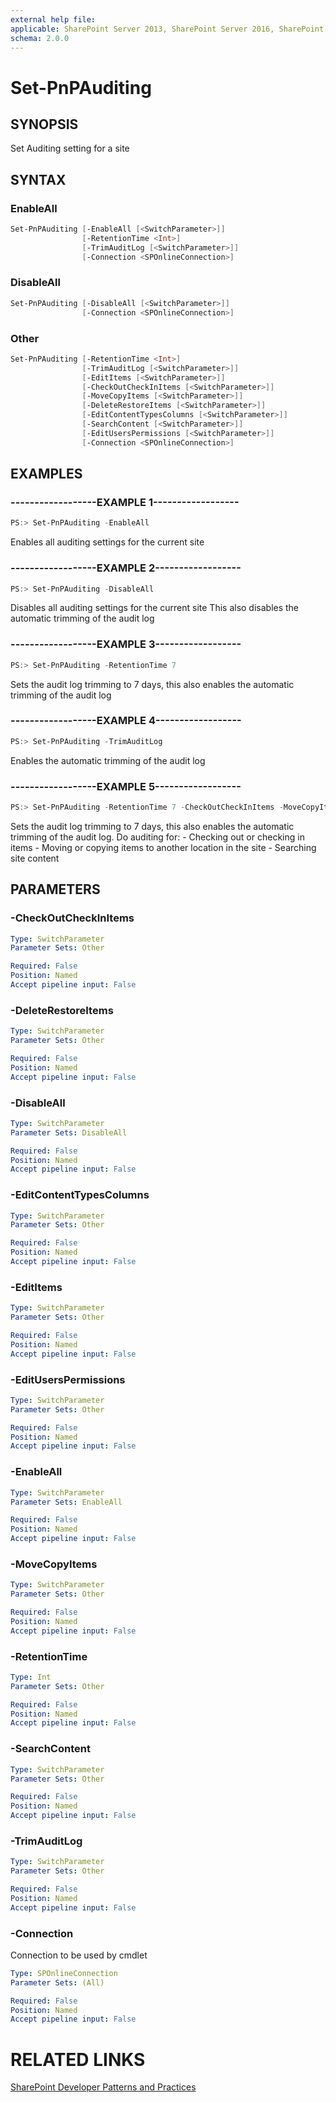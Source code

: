 ```yaml
---
external help file:
applicable: SharePoint Server 2013, SharePoint Server 2016, SharePoint Online
schema: 2.0.0
---
```

# Set-PnPAuditing

## SYNOPSIS
Set Auditing setting for a site

## SYNTAX 

### EnableAll
```powershell
Set-PnPAuditing [-EnableAll [<SwitchParameter>]]
                [-RetentionTime <Int>]
                [-TrimAuditLog [<SwitchParameter>]]
                [-Connection <SPOnlineConnection>]
```

### DisableAll
```powershell
Set-PnPAuditing [-DisableAll [<SwitchParameter>]]
                [-Connection <SPOnlineConnection>]
```

### Other
```powershell
Set-PnPAuditing [-RetentionTime <Int>]
                [-TrimAuditLog [<SwitchParameter>]]
                [-EditItems [<SwitchParameter>]]
                [-CheckOutCheckInItems [<SwitchParameter>]]
                [-MoveCopyItems [<SwitchParameter>]]
                [-DeleteRestoreItems [<SwitchParameter>]]
                [-EditContentTypesColumns [<SwitchParameter>]]
                [-SearchContent [<SwitchParameter>]]
                [-EditUsersPermissions [<SwitchParameter>]]
                [-Connection <SPOnlineConnection>]
```

## EXAMPLES

### ------------------EXAMPLE 1------------------
```powershell
PS:> Set-PnPAuditing -EnableAll
```

Enables all auditing settings for the current site

### ------------------EXAMPLE 2------------------
```powershell
PS:> Set-PnPAuditing -DisableAll
```

Disables all auditing settings for the current site
                    This also disables the automatic trimming of the audit log

### ------------------EXAMPLE 3------------------
```powershell
PS:> Set-PnPAuditing -RetentionTime 7
```

Sets the audit log trimming to 7 days, this also enables the automatic trimming of the audit log

### ------------------EXAMPLE 4------------------
```powershell
PS:> Set-PnPAuditing -TrimAuditLog
```

Enables the automatic trimming of the audit log

### ------------------EXAMPLE 5------------------
```powershell
PS:> Set-PnPAuditing -RetentionTime 7 -CheckOutCheckInItems -MoveCopyItems -SearchContent
```

Sets the audit log trimming to 7 days, this also enables the automatic trimming of the audit log.
                    Do auditing for:
                    - Checking out or checking in items
                    - Moving or copying items to another location in the site
                    - Searching site content

## PARAMETERS

### -CheckOutCheckInItems


```yaml
Type: SwitchParameter
Parameter Sets: Other

Required: False
Position: Named
Accept pipeline input: False
```

### -DeleteRestoreItems


```yaml
Type: SwitchParameter
Parameter Sets: Other

Required: False
Position: Named
Accept pipeline input: False
```

### -DisableAll


```yaml
Type: SwitchParameter
Parameter Sets: DisableAll

Required: False
Position: Named
Accept pipeline input: False
```

### -EditContentTypesColumns


```yaml
Type: SwitchParameter
Parameter Sets: Other

Required: False
Position: Named
Accept pipeline input: False
```

### -EditItems


```yaml
Type: SwitchParameter
Parameter Sets: Other

Required: False
Position: Named
Accept pipeline input: False
```

### -EditUsersPermissions


```yaml
Type: SwitchParameter
Parameter Sets: Other

Required: False
Position: Named
Accept pipeline input: False
```

### -EnableAll


```yaml
Type: SwitchParameter
Parameter Sets: EnableAll

Required: False
Position: Named
Accept pipeline input: False
```

### -MoveCopyItems


```yaml
Type: SwitchParameter
Parameter Sets: Other

Required: False
Position: Named
Accept pipeline input: False
```

### -RetentionTime


```yaml
Type: Int
Parameter Sets: Other

Required: False
Position: Named
Accept pipeline input: False
```

### -SearchContent


```yaml
Type: SwitchParameter
Parameter Sets: Other

Required: False
Position: Named
Accept pipeline input: False
```

### -TrimAuditLog


```yaml
Type: SwitchParameter
Parameter Sets: Other

Required: False
Position: Named
Accept pipeline input: False
```

### -Connection
Connection to be used by cmdlet

```yaml
Type: SPOnlineConnection
Parameter Sets: (All)

Required: False
Position: Named
Accept pipeline input: False
```

# RELATED LINKS

[SharePoint Developer Patterns and Practices](http://aka.ms/sppnp)